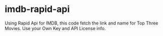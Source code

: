 # imdb-rapid-api
Using Rapid Api for IMDB, this code fetch the link and name for Top Three Movies.
Use your Own Key and API License info.
